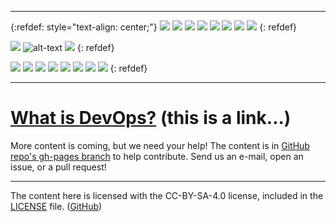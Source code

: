 
---

<!-- <div style="text-align: center"> -->
{:refdef: style="text-align: center;"}
![][construction_anim_2] ![][construction_anim_2] ![][construction_anim_2] ![][construction_anim_2] ![][construction_anim_2] ![][construction_anim_2] ![][construction_anim_2] ![][construction_anim_2] 
{: refdef}

![][construction_anim_1] ![alt-text][construction_bar_rotate] ![][headdesk]
{: refdef}

![][construction_anim_2] ![][construction_anim_2] ![][construction_anim_2] ![][construction_anim_2] ![][construction_anim_2] ![][construction_anim_2] ![][construction_anim_2] ![][construction_anim_2]
{: refdef}
<!-- </div> -->

---

# [What is DevOps?][1] (this is a link...)

More content is coming, but we need your help! The content is in [GitHub repo's gh-pages branch](https://github.com/peterwwillis/devopsyoga-content/tree/gh-pages) to help contribute. Send us an e-mail, open an issue, or a pull request!

[1]: what-is-devops.md
[construction_bar_rotate]: https://web.archive.org/web/20091027000226im_/http://de.geocities.com/cad_klaus_e/construction_bar_rotate_md_wht.gif
[construction_anim_1]: https://web.archive.org/web/20091027071000im_/http://geocities.com/jpdetroitusa/CONSTRUCTION_ANIMEE.gif
[headdesk]: https://web.archive.org/web/20091024114538im_/http://www.geocities.com/paradisesurfing/head_construction.gif
[construction_anim_2]: https://web.archive.org/web/20090821184406im_/http://geocities.com/Piano_Wizard/construction.gif

---
The content here is licensed with the CC-BY-SA-4.0 license, included in the [LICENSE](LICENSE) file.
([GitHub](https://github.com/peterwwillis/devopsyoga-content))
